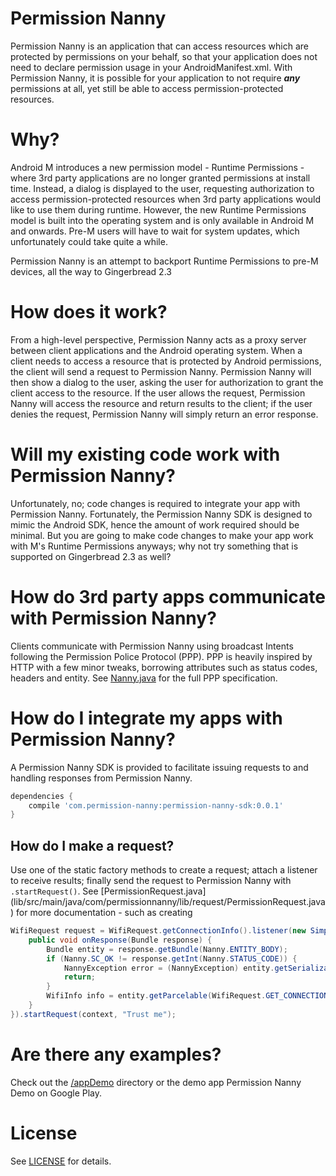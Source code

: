 # Permission Nanny

Permission Nanny is an application that can access resources which are protected by permissions on your behalf, so
that your application does not need to declare permission usage in your AndroidManifest.xml. With Permission Nanny,
it is possible for your application to not require ***any*** permissions at all, yet still be able to access
permission-protected resources.

# Why?

Android M introduces a new permission model - Runtime Permissions - where 3rd party applications are no longer 
granted permissions at install time. Instead, a dialog is displayed to the user, requesting authorization to access 
permission-protected resources when 3rd party applications would like to use them during runtime. However, the new 
Runtime Permissions model is built into the operating system and is only available in Android M and onwards. Pre-M 
users will have to wait for system updates, which unfortunately could take quite a while.

Permission Nanny is an attempt to backport Runtime Permissions to pre-M devices, all the way to Gingerbread 2.3

# How does it work?

From a high-level perspective, Permission Nanny acts as a proxy server between client applications and the Android
operating system. When a client needs to access a resource that is protected by Android permissions, the client will
send a request to Permission Nanny. Permission Nanny will then show a dialog to the user, asking the user for
authorization to grant the client access to the resource. If the user allows the request, Permission Nanny will
access the resource and return results to the client; if the user denies the request, Permission Nanny will simply
return an error response.

# Will my existing code work with Permission Nanny?

Unfortunately, no; code changes is required to integrate your app with Permission Nanny. Fortunately, the Permission 
Nanny SDK is designed to mimic the Android SDK, hence the amount of work required should be minimal. But you are 
going to make code changes to make your app work with M's Runtime Permissions anyways; why not try something that is 
supported on Gingerbread 2.3 as well?

# How do 3rd party apps communicate with Permission Nanny?

Clients communicate with Permission Nanny using broadcast Intents following the Permission Police Protocol (PPP). PPP
is heavily inspired by HTTP with a few minor tweaks, borrowing attributes such as status codes, headers and entity. 
See [Nanny.java](lib/src/main/java/com/permissionnanny/lib/Nanny.java) for the full PPP specification.

# How do I integrate my apps with Permission Nanny?

A Permission Nanny SDK is provided to facilitate issuing requests to and handling responses from Permission Nanny.

```groovy
dependencies {
    compile 'com.permission-nanny:permission-nanny-sdk:0.0.1'
}
```

## How do I make a request?

Use one of the static factory methods to create a request; attach a listener to receive results; finally send the 
request to Permission Nanny with `.startRequest()`. See [PermissionRequest.java]
(lib/src/main/java/com/permissionnanny/lib/request/PermissionRequest.java) for more documentation - such as creating

```java
WifiRequest request = WifiRequest.getConnectionInfo().listener(new SimpleListener() {
    public void onResponse(Bundle response) {
        Bundle entity = response.getBundle(Nanny.ENTITY_BODY);
        if (Nanny.SC_OK != response.getInt(Nanny.STATUS_CODE)) {
            NannyException error = (NannyException) entity.getSerializable(Nanny.ENTITY_ERROR);
            return;
        }
        WifiInfo info = entity.getParcelable(WifiRequest.GET_CONNECTION_INFO);
    }
}).startRequest(context, "Trust me");
```

# Are there any examples?

Check out the [/appDemo](appDemo/src/main/java/com/permissionnanny/demo/MainActivity.java) directory or the demo app 
Permission Nanny Demo on Google Play.

# License

See [LICENSE](LICENSE) for details.
